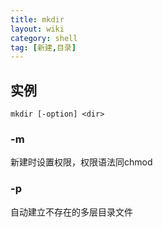 ```yaml
---
title: mkdir
layout: wiki
category: shell
tag: [新建,目录]
---
```


## 实例 

~~~
mkdir [-option] <dir>
~~~

### -m <power>

新建时设置权限，权限语法同chmod

### -p

自动建立不存在的多层目录文件